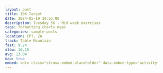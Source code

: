 ```yaml
---
layout: post
title: 10K Target
date: 2024-05-19 10:55:00
description: Tuesday 5K - Mid week exercises
tags: formatting charts maps
categories: sample-posts
location: CPT, ZA
track: Table Mountain
fast: 9.24
slow: 16.15
avg: 13.04
map: true
embed: <div class="strava-embed-placeholder" data-embed-type="activity" data-embed-id="11446544125" data-style="standard"></div><script src="https://strava-embeds.com/embed.js"></script>
---
```

<div class="strava-embed-placeholder" data-embed-type="activity" data-embed-id="5713815063" data-style="standard"></div><script src="https://strava-embeds.com/embed.js"></script>